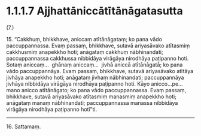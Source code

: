 # 1.1.1.7 Ajjhattāniccātītānāgatasutta

(7.)

15\. “Cakkhuṃ, bhikkhave, aniccaṃ atītānāgataṃ; ko pana vādo paccuppannassa. Evaṃ passaṃ, bhikkhave, sutavā ariyasāvako atītasmiṃ cakkhusmiṃ anapekkho hoti; anāgataṃ cakkhuṃ nābhinandati; paccuppannassa cakkhussa nibbidāya virāgāya nirodhāya paṭipanno hoti. Sotaṃ aniccaṃ…  ghānaṃ aniccaṃ…  jivhā aniccā atītānāgatā; ko pana vādo paccuppannāya. Evaṃ passaṃ, bhikkhave, sutavā ariyasāvako atītāya jivhāya anapekkho hoti; anāgataṃ jivhaṃ nābhinandati; paccuppannāya jivhāya nibbidāya virāgāya nirodhāya paṭipanno hoti. Kāyo anicco…pe…  mano anicco atītānāgato; ko pana vādo paccuppannassa. Evaṃ passaṃ, bhikkhave, sutavā ariyasāvako atītasmiṃ manasmiṃ anapekkho hoti; anāgataṃ manaṃ nābhinandati; paccuppannassa manassa nibbidāya virāgāya nirodhāya paṭipanno hotī”ti.

---

16\. Sattamaṃ.
